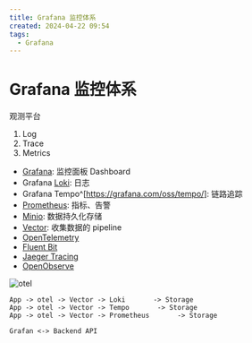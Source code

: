 ```yaml
---
title: Grafana 监控体系
created: 2024-04-22 09:54
tags:
  - Grafana
---
```


<!-- markdownlint-disable MD025 -->

# Grafana 监控体系

观测平台

1. Log
2. Trace
3. Metrics

- [Grafana](Grafana.md): 监控面板 Dashboard
- Grafana [Loki](Loki.md): 日志
- Grafana Tempo^[https://grafana.com/oss/tempo/]: 链路追踪
- [Prometheus](Prometheus.md): 指标、告警
- [Minio](../../Devops/Database/Minio/minio.md): 数据持久化存储
- [Vector](Vector.md): 收集数据的 pipeline
- [OpenTelemetry](https://opentelemetry.io)
- [Fluent Bit](https://docs.fluentbit.io/manual)
- [Jaeger Tracing](https://www.jaegertracing.io/docs/1.46/)
- [OpenObserve](https://openobserve.ai/docs/)

![otel](https://opentelemetry.io/img/otel-diagram.svg)

```text
App -> otel -> Vector -> Loki       -> Storage
App -> otel -> Vector -> Tempo       -> Storage
App -> otel -> Vector -> Prometheus       -> Storage

Grafan <-> Backend API
```

